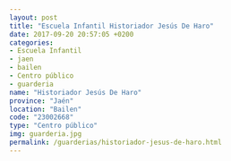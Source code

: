 ```yaml
---
layout: post
title: "Escuela Infantil Historiador Jesús De Haro"
date: 2017-09-20 20:57:05 +0200
categories:
- Escuela Infantil
- jaen
- bailen
- Centro público
- guarderia
name: "Historiador Jesús De Haro"
province: "Jaén"
location: "Bailen"
code: "23002668"
type: "Centro público"
img: guarderia.jpg
permalink: /guarderias/historiador-jesus-de-haro.html
---
```


